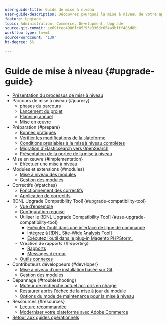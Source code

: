 ```yaml
---
user-guide-title: Guide de mise à niveau
user-guide-description: Découvrez pourquoi la mise à niveau de votre application Adobe Commerce est si importante et comment planifier et exécuter une mise à niveau avec succès.
feature: Upgrade
topic: Administration, Commerce, Development, Upgrade
source-git-commit: ee69fcec4986fc85f93e336dc654a9bfff486d8b
workflow-type: tm+mt
source-wordcount: '139'
ht-degree: 5%

---
```



# Guide de mise à niveau {#upgrade-guide}

- [Présentation du processus de mise à niveau](overview.md)
- Parcours de mise à niveau {#journey}
   - [phases du parcours](journey/phases.md)
   - [Lancement du projet](journey/project-launch.md)
   - [Planning annuel](journey/annual-planning.md)
   - [Mise en œuvre](journey/implementation.md)
- Préparation {#prepare}
   - [Bonnes pratiques](prepare/best-practices.md)
   - [Vérifier les modifications de la plateforme](prepare/platform-changes.md)
   - [Conditions préalables à la mise à niveau complètes](prepare/prerequisites.md)
   - [Migration d’Elasticsearch vers OpenSearch](prepare/opensearch-migration.md)
   - [Présentation de la portée de la mise à niveau](prepare/scope.md)
- Mise en œuvre {#implementation}
   - [Effectuer une mise à niveau](implementation/perform-upgrade.md)
- Modules et extensions {#modules}
   - [Mise à niveau des modules](modules/upgrade.md)
   - [Gestion des modules](modules/manage.md)
- Correctifs {#patches}
   - [Fonctionnement des correctifs](patches/overview.md)
   - [Application de correctifs](patches/apply.md)
- [!DNL Upgrade Compatibility Tool] {#upgrade-compatibility-tool}
   - [Vue d’ensemble](upgrade-compatibility-tool/overview.md)
   - [Configuration requise](upgrade-compatibility-tool/prerequisites.md)
   - Utiliser le [!DNL Upgrade Compatibility Tool] {#use-upgrade-compatibility-tool}
      - [Exécuter l’outil dans une interface de ligne de commande](upgrade-compatibility-tool/run.md)
      - [Intégrez à  [!DNL Site-Wide Analysis Tool]](upgrade-compatibility-tool/integrate-analysis-tool.md)
      - [Exécutez l’outil dans le plug-in Magento PHPStorm.](upgrade-compatibility-tool/run-configuration-phpstorm-plugin.md)
   - Création de rapports {#reporting}
      - [Rapports](upgrade-compatibility-tool/reports.md)
      - [Messages d’erreur](upgrade-compatibility-tool/error-messages.md)
   - [Outils connexes](upgrade-compatibility-tool/related-tools.md)
- Contributeurs développeurs {#developer}
   - [Mise à niveau d’une installation basée sur Git](developer/git-installs.md)
   - [Gestion des modules](developer/manage-modules.md)
- Dépannage {#troubleshooting}
   - [Moteur de recherche actuel non pris en charge](troubleshooting/search-engine-not-supported.md)
   - [Restaurer après l’échec de la mise à jour du module](troubleshooting/roll-back-after-update-failure.md)
   - [Options du mode de maintenance pour la mise à niveau](troubleshooting/maintenance-mode-options.md)
- Ressources {#resources}
   - [Lecture recommandée](resources/recommended-reading.md)
   - [Moderniser votre plateforme avec Adobe Commerce](resources/recommended-upgrade-paths.md)
- [Retour aux guides opérationnels](https://experienceleague.adobe.com/docs/commerce-operations/operational-guides/home.html?lang=fr)
